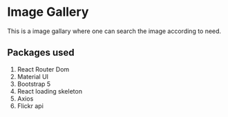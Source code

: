# Image Gallery
This is a image gallary where one can search the image according to need.

## Packages used
1. React Router Dom
2. Material UI
3. Bootstrap 5
4. React loading skeleton
5. Axios
6. Flickr api


